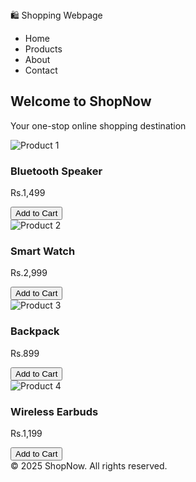 <!DOCTYPE html>
<html lang="en">
<head>
  <meta charset="UTF-8" />
  <meta name="viewport" content="width=device-width, initial-scale=1.0"/>
  <title>ShopNow - Online Store</title>
  <link rel="stylesheet" href="style.css" />
</head>
<body>
  <!-- Navigation -->
  <nav>
    <div class="logo">🛍️ Shopping Webpage</div>
    <ul>
      <li>Home</li>
      <li>Products</li>
      <li>About</li>
      <li>Contact</li>
    </ul>
  </nav>
  <!-- Hero Section -->
  <section class="hero">
    <h1>Welcome to ShopNow</h1>
    <p>Your one-stop online shopping destination</p>
  </section>
  <!--product Section -->
  <section class="products">
    <div class="product">
      <img src="s.webp" alt="Product 1">
      <h3>Bluetooth Speaker</h3>
      <p class="price">Rs.1,499</p>
      <button>Add to Cart</button>
    </div>
<div class="product">
      <img src="watch.webp" alt="Product 2">
      <h3>Smart Watch</h3>
      <p class="price">Rs.2,999</p>
      <button>Add to Cart</button>
    </div>
 <div class="product">
      <img src="backpack.webp" alt="Product 3">
      <h3>Backpack</h3>
      <p class="price">Rs.899</p>
      <button>Add to Cart</button>
    </div>
 <div class="product">
      <img src="earphone.jpg" alt="Product 4">
      <h3>Wireless Earbuds</h3>
      <p class="price">Rs.1,199</p>
      <button>Add to Cart</button>
    </div>
  </section>
 <!-- Footer -->
  <footer>
    &copy; 2025 ShopNow. All rights reserved.
  </footer>
</body>
</html>

